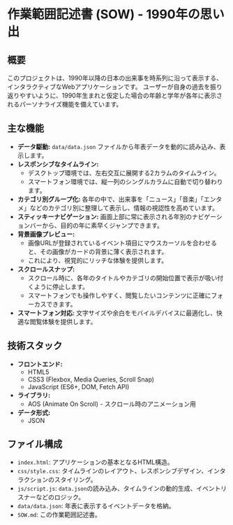# 作業範囲記述書 (SOW) - 1990年の思い出

## 概要

このプロジェクトは、1990年以降の日本の出来事を時系列に沿って表示する、インタラクティブなWebアプリケーションです。
ユーザーが自身の過去を振り返りやすいように、1990年生まれと仮定した場合の年齢と学年が各年に表示されるパーソナライズ機能を備えています。

## 主な機能

- **データ駆動:** `data/data.json` ファイルから年表データを動的に読み込み、表示します。
- **レスポンシブなタイムライン:**
  - デスクトップ環境では、左右交互に展開する2カラムのタイムライン。
  - スマートフォン環境では、縦一列のシングルカラムに自動で切り替わります。
- **カテゴリ別グループ化:** 各年の中で、出来事を「ニュース」「音楽」「エンタメ」などのカテゴリ別に整理して表示し、情報の視認性を高めています。
- **スティッキーナビゲーション:** 画面上部に常に表示される年別のナビゲーションバーから、目的の年に素早くジャンプできます。
- **背景画像プレビュー:**
  - 画像URLが登録されているイベント項目にマウスカーソルを合わせると、その画像がカードの背景に薄く表示されます。
  - これにより、視覚的にリッチな体験を提供します。
- **スクロールスナップ:**
  - スクロール時に、各年のタイトルやカテゴリの開始位置で表示が吸い付くように停止します。
  - スマートフォンでも操作しやすく、閲覧したいコンテンツに正確にフォーカスできます。
- **スマートフォン対応:** 文字サイズや余白をモバイルデバイスに最適化し、快適な閲覧体験を提供します。

## 技術スタック

- **フロントエンド:**
  - HTML5
  - CSS3 (Flexbox, Media Queries, Scroll Snap)
  - JavaScript (ES6+, DOM, Fetch API)
- **ライブラリ:**
  - AOS (Animate On Scroll) - スクロール時のアニメーション用
- **データ形式:**
  - JSON

## ファイル構成

- `index.html`: アプリケーションの基本となるHTML構造。
- `css/style.css`: タイムラインのレイアウト、レスポンシブデザイン、インタラクションのスタイリング。
- `js/script.js`: `data.json`の読み込み、タイムラインの動的生成、イベントリスナーなどのロジック。
- `data/data.json`: 年表に表示するイベントデータを格納。
- `SOW.md`: この作業範囲記述書。
